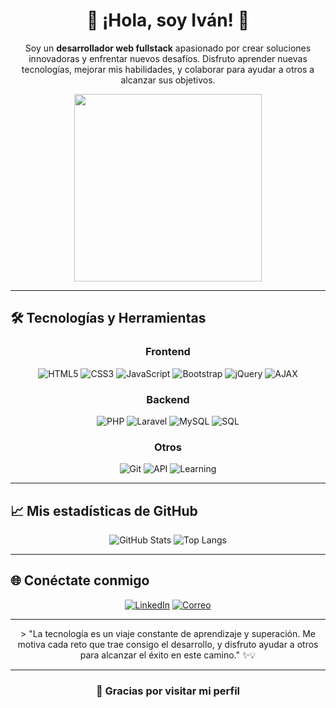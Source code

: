 <div align="center">
  
<h1> 👋 ¡Hola, soy Iván! 🚀 </h1> 

<p>Soy un <b>desarrollador web fullstack</b> apasionado por crear soluciones innovadoras y enfrentar nuevos desafíos. Disfruto aprender nuevas tecnologías, mejorar mis habilidades, y colaborar para ayudar a otros a alcanzar sus objetivos.</p>

 <picture> <img src="https://i.pinimg.com/originals/41/7e/be/417ebee986aec41629278b1e04cfbfe9.gif" width="300"> </picture>
  
</div>

---

## 🛠️ Tecnologías y Herramientas

<div align="center">
  
### Frontend
![HTML5](https://img.shields.io/badge/HTML5-%23E34F26.svg?style=for-the-badge&logo=html5&logoColor=white)
![CSS3](https://img.shields.io/badge/CSS3-%231572B6.svg?style=for-the-badge&logo=css3&logoColor=white)
![JavaScript](https://img.shields.io/badge/JavaScript-%23F7DF1E.svg?style=for-the-badge&logo=javascript&logoColor=black)
![Bootstrap](https://img.shields.io/badge/Bootstrap-%23563D7C.svg?style=for-the-badge&logo=bootstrap&logoColor=white)
![jQuery](https://img.shields.io/badge/jQuery-%230769AD.svg?style=for-the-badge&logo=jquery&logoColor=white)
![AJAX](https://img.shields.io/badge/AJAX-%23FFCA28.svg?style=for-the-badge&logo=javascript&logoColor=black)

### Backend
![PHP](https://img.shields.io/badge/PHP-%23777BB4.svg?style=for-the-badge&logo=php&logoColor=white)
![Laravel](https://img.shields.io/badge/Laravel-%23FF2D20.svg?style=for-the-badge&logo=laravel&logoColor=white)
![MySQL](https://img.shields.io/badge/MySQL-%234479A1.svg?style=for-the-badge&logo=mysql&logoColor=white)
![SQL](https://img.shields.io/badge/SQL-%23316192.svg?style=for-the-badge&logo=postgresql&logoColor=white)

### Otros
![Git](https://img.shields.io/badge/Git-%23F05032.svg?style=for-the-badge&logo=git&logoColor=white)
![API](https://img.shields.io/badge/API-Integration-%23000000.svg?style=for-the-badge&logo=postman&logoColor=white)
![Learning](https://img.shields.io/badge/%20-Always_Learning-brightgreen?style=for-the-badge&logo=gradle)

</div>

---

## 📈 Mis estadísticas de GitHub

<div align="center">
  
![GitHub Stats](https://github-readme-stats.vercel.app/api?username=Deviv4n&show_icons=true&theme=radical&hide_border=true&border_radius=10)
![Top Langs](https://github-readme-stats.vercel.app/api/top-langs/?username=Deviv4n&layout=compact&theme=radical&hide_border=true&border_radius=10)
</div>

---

## 🌐 Conéctate conmigo

<div align="center">
  
[![LinkedIn](https://img.shields.io/badge/LinkedIn-IvanJuarez-blue?style=for-the-badge&logo=linkedin)](https://www.linkedin.com/in/iv%C3%A1n-ju%C3%A1rez-vel%C3%A1zquez-98b3a832b/)
[![Correo](https://img.shields.io/badge/Email-Skillsprogr@gmail.com-red?style=for-the-badge&logo=gmail&logoColor=white)](mailto:Skillsprogr@gmail.com)

</div>

---
<div align="center">
> "La tecnología es un viaje constante de aprendizaje y superación. Me motiva cada reto que trae consigo el desarrollo, y disfruto ayudar a otros para alcanzar el éxito en este camino." ✨💡

---

### 🎉 Gracias por visitar mi perfil


</div>
